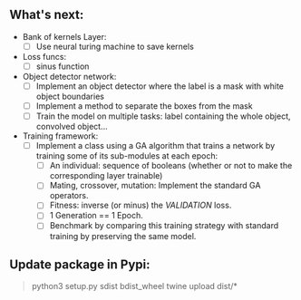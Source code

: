 ## What's next:
* Bank of kernels Layer:
  - [ ] Use neural turing machine to save kernels

* Loss funcs:
  - [ ] sinus function
  
* Object detector network:
  - [ ] Implement an object detector where the label is a mask with white object boundaries
  - [ ] Implement a method to separate the boxes from the mask
  - [ ] Train the model on multiple tasks: label containing the whole object, convolved object...

* Training framework:
  - [ ] Implement a class using a GA algorithm that trains a network by training some of its sub-modules at each epoch:
      - [ ] An individual: sequence of booleans (whether or not to make the corresponding layer trainable)
      - [ ] Mating, crossover, mutation: Implement the standard GA operators.
      - [ ] Fitness: inverse (or minus) the *VALIDATION* loss.
      - [ ] 1 Generation == 1 Epoch.
      - [ ] Benchmark by comparing this training strategy with standard training by preserving the same model.

## Update package in Pypi:
> python3 setup.py sdist bdist_wheel
> twine upload  dist/*